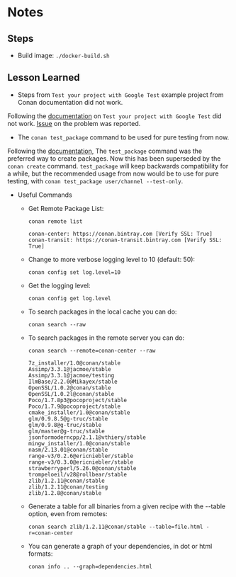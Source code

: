 # Notes

## Steps

* Build image: `./docker-build.sh`

## Lesson Learned

* Steps from `Test your project with Google Test` example project from Conan documentation did not work.

Following the [documentation](http://conanio.readthedocs.io/en/latest/howtos/use_gtest.html) on `Test your project with Google Test` did not work. [Issue](https://github.com/lasote/conan-gtest-example/issues/5) on the problem was reported.

* The `conan test_package` command to be used for pure testing from now.

Following the [documentation](https://conanio.readthedocs.io/en/latest/reference/commands/test_package.html), The `test_package` command was the preferred way to create packages. Now this has been superseded by the `conan create` command. `test_package` will keep backwards compatibility for a while, but the recommended usage from now would be to use for pure testing, with `conan test_package user/channel --test-only`.

* Useful Commands

  * Get Remote Package List:

    `conan remote list`

    ```
    conan-center: https://conan.bintray.com [Verify SSL: True]
    conan-transit: https://conan-transit.bintray.com [Verify SSL: True]
    ```

  * Change to more verbose logging level to 10 (default: 50):

    `conan config set log.level=10`

  * Get the logging level:

    `conan config get log.level`

  * To search packages in the local cache you can do:

    `conan search --raw`

  * To search packages in the remote server you can do:

    `conan search --remote=conan-center --raw`

    ```
    7z_installer/1.0@conan/stable
    Assimp/3.3.1@jacmoe/stable
    Assimp/3.3.1@jacmoe/testing
    IlmBase/2.2.0@Mikayex/stable
    OpenSSL/1.0.2@conan/stable
    OpenSSL/1.0.2l@conan/stable
    Poco/1.7.8p3@pocoproject/stable
    Poco/1.7.9@pocoproject/stable
    cmake_installer/1.0@conan/stable
    glm/0.9.8.5@g-truc/stable
    glm/0.9.8@g-truc/stable
    glm/master@g-truc/stable
    jsonformoderncpp/2.1.1@vthiery/stable
    mingw_installer/1.0@conan/stable
    nasm/2.13.01@conan/stable
    range-v3/0.2.6@ericniebler/stable
    range-v3/0.3.0@ericniebler/stable
    strawberryperl/5.26.0@conan/stable
    trompeloeil/v28@rollbear/stable
    zlib/1.2.11@conan/stable
    zlib/1.2.11@conan/testing
    zlib/1.2.8@conan/stable
    ```

  * Generate a table for all binaries from a given recipe with the --table option, even from remotes:

    `conan search zlib/1.2.11@conan/stable --table=file.html -r=conan-center`

  * You can generate a graph of your dependencies, in dot or html formats:

    `conan info .. --graph=dependencies.html`
